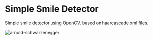 # Simple Smile Detector

Simple smile detector using OpenCV. based on haarcascade xml files.

![arnold-schwarzenegger](https://user-images.githubusercontent.com/4135420/130332495-12be197e-2875-4342-a7ef-11ac9483fc5d.gif)
